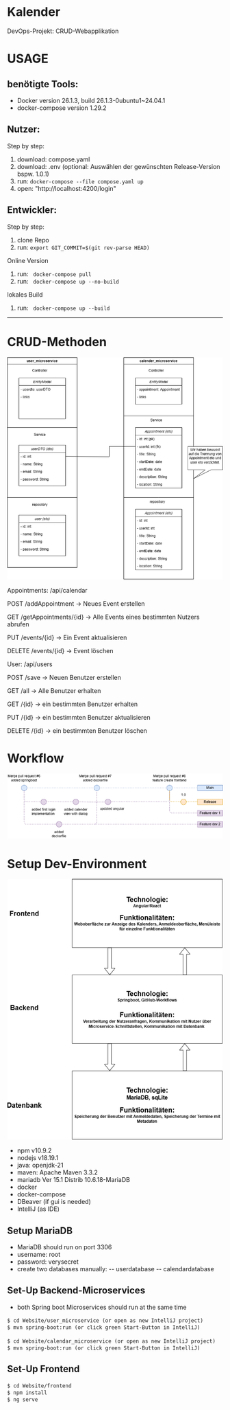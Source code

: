 # Kalender
DevOps-Projekt: CRUD-Webapplikation


# USAGE
## benötigte Tools:
- Docker version 26.1.3, build 26.1.3-0ubuntu1~24.04.1
- docker-compose version 1.29.2

## Nutzer:
Step by step:
1. download: compose.yaml 
1. download: .env (optional: Auswählen der gewünschten Release-Version bspw. 1.0.1)
1. run: ``` docker-compose --file compose.yaml up ```
1. open: "http://localhost:4200/login"


## Entwickler:
Step by step:
1. clone Repo
1. run: ``` export GIT_COMMIT=$(git rev-parse HEAD) ```

Online Version
1. run: ``` docker-compose pull```
1. run: ``` docker-compose up --no-build```

lokales Build
1. run: ``` docker-compose up --build```
---

# CRUD-Methoden
![Technologiestack](Docs/kalender.png)

Appointments: /api/calendar

POST /addAppointment → Neues Event erstellen

GET /getAppointments/{id} → Alle Events eines bestimmten Nutzers abrufen

PUT /events/{id} → Ein Event aktualisieren

DELETE /events/{id} → Event löschen

User: /api/users

POST /save → Neuen Benutzer erstellen

GET /all → Alle Benutzer erhalten

GET /{id} → ein bestimmten Benutzer erhalten

PUT /{id} → ein bestimmten Benutzer aktualisieren

DELETE /{id} → ein bestimmten Benutzer löschen

# Workflow
![Technologiestack](Docs/Workflow.png)

# Setup Dev-Environment
![Technologiestack](Docs/Technologiestack.png)
- npm v10.9.2
- nodejs v18.19.1
- java: openjdk-21
- maven: Apache Maven 3.3.2
- mariadb  Ver 15.1 Distrib 10.6.18-MariaDB
- docker
- docker-compose
- DBeaver (if gui is needed)
- IntelliJ (as IDE)

## Setup MariaDB
- MariaDB should run on port 3306
- username: root
- password: verysecret
- create two databases manually:
-- userdatabase
-- calendardatabase


## Set-Up Backend-Microservices
- both Spring boot Microservices should run at the same time
```
$ cd Website/user_microservice (or open as new IntelliJ project)
$ mvn spring-boot:run (or click green Start-Button in IntelliJ)

$ cd Website/calendar_microservice (or open as new IntelliJ project)
$ mvn spring-boot:run (or click green Start-Button in IntelliJ)
```

## Set-Up Frontend
```
$ cd Website/frontend
$ npm install
$ ng serve
```
